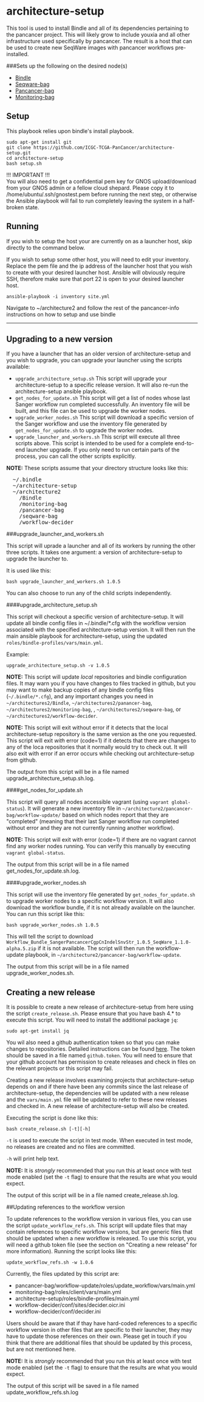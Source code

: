 architecture-setup
================

This tool is used to install Bindle and all of its dependencies pertaining to the pancancer project. 
This will likely grow to include youxia and all other infrastructure used specifically by pancancer. 
The result is a host that can be used to create new SeqWare images with pancancer workflows pre-installed.

###Sets up the following on the desired node(s)

* [Bindle](https://github.com/CloudBindle/Bindle)
* [Seqware-bag](https://github.com/SeqWare/seqware-bag.git)
* [Pancancer-bag](https://github.com/ICGC-TCGA-PanCancer/pancancer-bag.git)
* [Monitoring-bag](https://github.com/ICGC-TCGA-PanCancer/monitoring-bag.git)

## Setup

This playbook relies upon bindle's install playbook. 

    sudo apt-get install git
    git clone https://github.com/ICGC-TCGA-PanCancer/architecture-setup.git
    cd architecture-setup 
    bash setup.sh
    
!!! IMPORTANT !!!    
You will also need to get a confidential pem key for GNOS upload/download from your GNOS admin or a fellow cloud shepard. Please copy it to /home/ubuntu/.ssh/gnostest.pem before running the next step, or otherwise the Ansible playbook will fail to run completely leaving the system in a half-broken state.

## Running 

If you wish to setup the host your are currently on as a launcher host, skip directly to the command below. 

If you wish to setup some other host, you will need to edit your inventory. Replace the pem file and the ip address of the launcher host that you wish to create with your desired launcher host. Ansible will obviously require SSH, therefore make sure that port 22 is open to your desired launcher host.
        
    ansible-playbook -i inventory site.yml

Navigate to ~/architecture2 and follow the rest of the pancancer-info instructions on how to setup and use bindle

***

## Upgrading to a new version

If you have a launcher that has an older version of architecture-setup and you wish to upgrade, you can upgrade your launcher using the scripts available:

 - `upgrade_architecture_setup.sh` This script will upgrade your architecture-setup to a specific release version. It will also re-run the architecture-setup ansible playbook.
 - `get_nodes_for_update.sh` This script will get a list of nodes whose last Sanger workflow run completed successfully. An inventory file will be built, and this file can be used to upgrade the worker nodes.
 - `upgrade_worker_nodes.sh` This script will download a specific version of the Sanger workflow and use the inventory file generated by `get_nodes_for_update.sh` to upgrade the worker nodes.
 - `upgrade_launcher_and_workers.sh` This script will execute all three scripts above. This script is intended to be used for a complete end-to-end launcher upgrade. If you only need to run certain parts of the process, you can call the other scripts explicitly.

**NOTE:** These scripts assume that your directory structure looks like this:
<pre>
  ~/.bindle
  ~/architecture-setup
  ~/architecture2
    /Bindle
    /monitoring-bag
    /pancancer-bag
    /seqware-bag
    /workflow-decider
</pre>

###upgrade_launcher_and_workers.sh

This script will uprade a launcher and all of its workers by running the other three scripts. It takes one argument: a version of architecture-setup to upgrade the launcher to.

It is used like this:

    bash upgrade_launcher_and_workers.sh 1.0.5

You can also choose to run any of the child scripts independently.

####upgrade_architecture_setup.sh

This script will checkout a specific version of architecture-setup. It will update all bindle config files in ~/.bindle/*.cfg with the workflow version associated with the specified architecture-setup version. It will then run the main ansible playbook for architecture-setup, using the updated `roles/bindle-profiles/vars/main.yml`.

Example:

    upgrade_architecture_setup.sh -v 1.0.5

**NOTE:** This script will update *local* repositories and bindle configuration files. It may warn you if you have changes to files tracked in github, but you may want to make backup copies of any bindle config files (`~/.bindle/*.cfg`), and any important changes you need in `~/architectures2/Bindle`, `~/architectures2/panancer-bag`, `~/architectures2/monitoring-bag`, , `~/architectures2/seqware-bag`, or `~/architectures2/workflow-decider`.

**NOTE:** This script will exit without error if it detects that the local architecture-setup repository is the same version as the one you requested. This script will exit *with* error (code=1) if it detects that there are changes to any of the loca repositories that it normally would try to check out. It will also exit with error if an error occurs while checking out architecture-setup from github.

The output from this script will be in a file named upgrade_architecture_setup.sh.log.

####get_nodes_for_update.sh

This script will query all nodes accessible vagrant (using `vagrant global-status`). It will generate a new inventory file in `~/architecture2/pancancer-bag/workflow-update/` based on which nodes report that they are "completed" (meaning that their last Sanger workflow run completed without error and they are not currently running another workflow).

**NOTE:** This script will exit with error (code=1) if there are no vagrant cannot find any worker nodes running. You can verify this manually by executing `vagrant global-status`.

The output from this script will be in a file named get_nodes_for_update.sh.log.

####upgrade_worker_nodes.sh

This script will use the inventory file generated by `get_nodes_for_update.sh` to upgrade worker nodes to a specific workflow version. It will also download the workflow bundle, if it is not already available on the launcher. You can run this script like this:

    bash upgrade_worker_nodes.sh 1.0.5

This will tell the script to download `Workflow_Bundle_SangerPancancerCgpCnIndelSnvStr_1.0.5_SeqWare_1.1.0-alpha.5.zip` if it is not available. The script will then run the workflow-update playbook, in `~/architecture2/pancancer-bag/workflow-update`.

The output from this script will be in a file named upgrade_worker_nodes.sh.

## Creating a new release

It is possible to create a new release of architecture-setup from here using the script `create_release.sh`. Please ensure that you have bash 4.* to execute this script. You will need to install the additional package `jq`:

    sudo apt-get install jq
    
You wil also need a github authentication token so that you can make changes to repositories. Detailed instructions can be found [here](https://help.github.com/articles/creating-an-access-token-for-command-line-use/). The token should be saved in a file named `github.token`. You will need to ensure that your github account has permission to create releases and check in files on the relevant projects or this script may fail.

Creating a new release involves examining projects that architecture-setup depends on and if there have been any commits since the last release of architecture-setup, the dependencies will be updated with a new release and the `vars/main.yml` file will be updated to refer to these new releases and checked in. A new release of architecture-setup will also be created.

Executing the script is done like this:

    bash create_release.sh [-t][-h]
    
`-t` is used to execute the script in test mode. When executed in test mode, no releases are created and no files are committed.

`-h` will print help text.

**NOTE:** It is *strongly* recommended that you run this at least once with test mode enabled (set the `-t` flag) to ensure that the results are what you would expect.

The output of this script will be in a file named create_release.sh.log.

##Updating references to the workflow version

To update references to the workflow version in various files, you can use the script `update_workflow_refs.sh`. This script will update files that may contain references to specific workflow versions, but are generic files that should be updated when a new workflow is released. To use this script, you will need a github token file (see the section on "Creating a new release" for more information). Running the script looks like this:

    update_workflow_refs.sh -w 1.0.6

Currently, the files updated by this script are:
 - pancancer-bag/workflow-update/roles/update_workflow/vars/main.yml
 - monitoring-bag/roles/client/vars/main.yml
 - architecture-setup/roles/bindle-profiles/main.yml
 - workflow-decider/conf/sites/decider.oicr.ini
 - workflow-decider/conf/decider.ini

Users should be aware that if thay have hard-coded references to a specific workflow version in other files that are specific to their launcher, they may have to update those references on their own. Please get in touch if you think that there are additional files that should be updated by this process, but are not mentioned here.

**NOTE:** It is *strongly* recommended that you run this at least once with test mode enabled (set the `-t` flag) to ensure that the results are what you would expect.

The output of this script will be saved in a file named update_workflow_refs.sh.log

